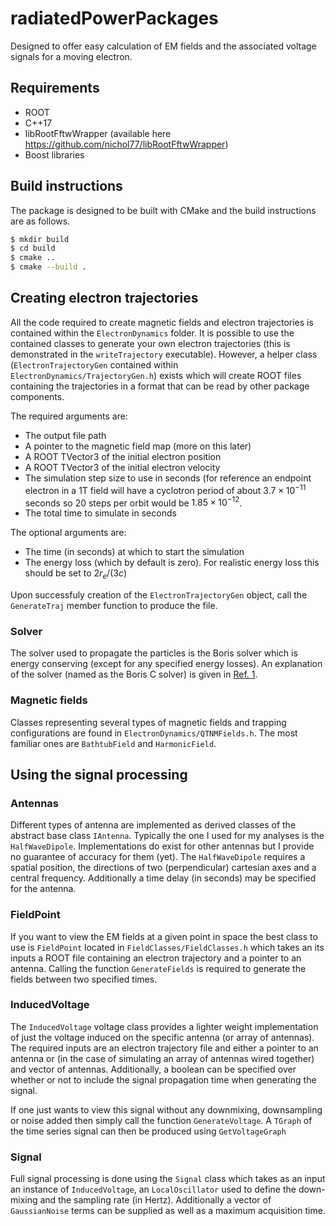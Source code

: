 # radiatedPowerPackages
Designed to offer easy calculation of EM fields and the associated voltage signals for a moving electron.

## Requirements
* ROOT 
* C++17 
* libRootFftwWrapper (available here https://github.com/nichol77/libRootFftwWrapper)
* Boost libraries

## Build instructions
The package is designed to be built with CMake and the build instructions are as follows.

```bash
$ mkdir build
$ cd build
$ cmake ..
$ cmake --build .
```

## Creating electron trajectories
All the code required to create magnetic fields and electron trajectories is contained within the ```ElectronDynamics``` folder. 
It is possible to use the contained classes to generate your own electron trajectories (this is demonstrated in the ```writeTrajectory``` executable).
However, a helper class (```ElectronTrajectoryGen``` contained within ```ElectronDynamics/TrajectoryGen.h```) exists which will create ROOT files containing the trajectories in a format that can be read by other package components.

The required arguments are:
* The output file path
* A pointer to the magnetic field map (more on this later)
* A ROOT TVector3 of the initial electron position
* A ROOT TVector3 of the initial electron velocity
* The simulation step size to use in seconds (for reference an endpoint electron in a 1T field will have a cyclotron period of about $3.7 \times 10^{-11}$ seconds so 20 steps per orbit would be $1.85 \times 10^{-12}$. 
* The total time to simulate in seconds

The optional arguments are:
* The time (in seconds) at which to start the simulation
* The energy loss (which by default is zero). For realistic energy loss this should be set to $2 r_{e} / (3 c)$

Upon successfuly creation of the ```ElectronTrajectoryGen``` object, call the ```GenerateTraj``` member function to produce the file.

### Solver
The solver used to propagate the particles is the Boris solver which is energy conserving (except for any specified energy losses). 
An explanation of the solver (named as the Boris C solver) is given in [Ref. 1][1].

### Magnetic fields
Classes representing several types of magnetic fields and trapping configurations are found in ```ElectronDynamics/QTNMFields.h```.
The most familiar ones are ```BathtubField``` and ```HarmonicField```.

## Using the signal processing

### Antennas
Different types of antenna are implemented as derived classes of the abstract base class ```IAntenna```. 
Typically the one I used for my analyses is the ```HalfWaveDipole```.
Implementations do exist for other antennas but I provide no guarantee of accuracy for them (yet).
The ```HalfWaveDipole``` requires a spatial position, the directions of two (perpendicular) cartesian axes and a central frequency. 
Additionally a time delay (in seconds) may be specified for the antenna.

### FieldPoint
If you want to view the EM fields at a given point in space the best class to use is ```FieldPoint``` located in ```FieldClasses/FieldClasses.h``` which takes an its inputs a ROOT file containing an electron trajectory and a pointer to an antenna.
Calling the function ```GenerateFields``` is required to generate the fields between two specified times.

### InducedVoltage
The ```InducedVoltage``` voltage class provides a lighter weight implementation of just the voltage induced on the specific antenna (or array of antennas). 
The required inputs are an electron trajectory file and either a pointer to an antenna or (in the case of simulating an array of antennas wired together) and vector of antennas.
Additionally, a boolean can be specified over whether or not to include the signal propagation time when generating the signal.

If one just wants to view this signal without any downmixing, downsampling or noise added then simply call the function ```GenerateVoltage```. 
A ```TGraph``` of the time series signal can then be produced using ```GetVoltageGraph```

### Signal
Full signal processing is done using the ```Signal``` class which takes as an input an instance of ```InducedVoltage```, an ```LocalOscillator``` used to define the down-mixing and the sampling rate (in Hertz).
Additionally a vector of ```GaussianNoise``` terms can be supplied as well as a maximum acquisition time.

[1]: <https://aip.scitation.org/doi/pdf/10.1063/1.5051077>

